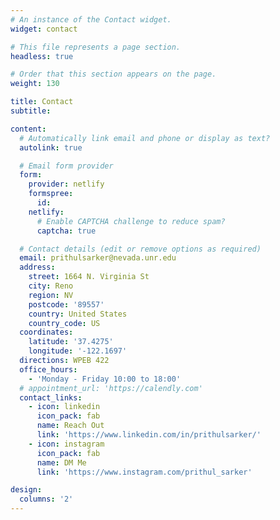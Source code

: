 ```yaml
---
# An instance of the Contact widget.
widget: contact

# This file represents a page section.
headless: true

# Order that this section appears on the page.
weight: 130

title: Contact
subtitle:

content:
  # Automatically link email and phone or display as text?
  autolink: true

  # Email form provider
  form:
    provider: netlify
    formspree:
      id:
    netlify:
      # Enable CAPTCHA challenge to reduce spam?
      captcha: true

  # Contact details (edit or remove options as required)
  email: prithulsarker@nevada.unr.edu
  address:
    street: 1664 N. Virginia St
    city: Reno
    region: NV
    postcode: '89557'
    country: United States
    country_code: US
  coordinates:
    latitude: '37.4275'
    longitude: '-122.1697'
  directions: WPEB 422
  office_hours:
    - 'Monday - Friday 10:00 to 18:00'
  # appointment_url: 'https://calendly.com'
  contact_links:
    - icon: linkedin
      icon_pack: fab
      name: Reach Out
      link: 'https://www.linkedin.com/in/prithulsarker/'
    - icon: instagram
      icon_pack: fab
      name: DM Me
      link: 'https://www.instagram.com/prithul_sarker'

design:
  columns: '2'
---
```


